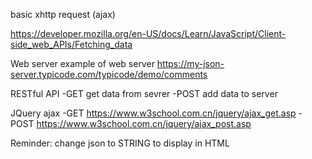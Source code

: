 
basic xhttp request (ajax)

https://developer.mozilla.org/en-US/docs/Learn/JavaScript/Client-side_web_APIs/Fetching_data

Web server
example of web server
https://my-json-server.typicode.com/typicode/demo/comments


RESTful API
-GET  get data from sevrer
-POST add data to server

JQuery ajax
-GET
https://www.w3school.com.cn/jquery/ajax_get.asp
-POST
https://www.w3school.com.cn/jquery/ajax_post.asp


Reminder: change json to STRING to display in HTML